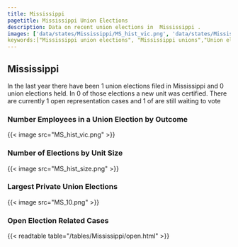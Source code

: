 ```yaml
---
title: Mississippi
pagetitle: Mississippi Union Elections
description: Data on recent union elections in  Mississippi .
images: ['data/states/Mississippi/MS_hist_vic.png', 'data/states/Mississippi/MS_hist_size.png', 'data/states/Mississippi/MS_10.png']
keywords:["Mississippi union elections", "Mississippi unions","Union elections"]
---
```

##  Mississippi

In the last year there have been 1 union elections filed in Mississippi and 0 union elections held. In 0 of those elections a new unit was certified. There are currently 1 open representation cases and 1 of are still waiting to vote

### Number Employees in a Union Election by Outcome
{{< image src="MS_hist_vic.png" >}}

### Number of Elections by Unit Size
{{< image src="MS_hist_size.png" >}}

### Largest Private Union Elections
{{< image src="MS_10.png" >}}

### Open Election Related Cases
{{< readtable table="/tables/Mississippi/open.html" >}}

